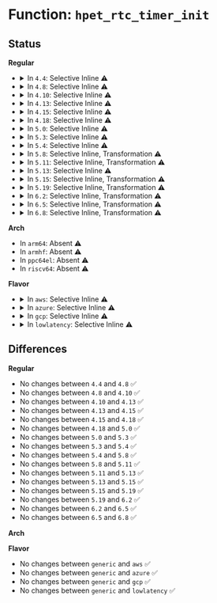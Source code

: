 # Function: <code>hpet_rtc_timer_init</code>

## Status
<b>Regular</b>
<ul>
<li>
<details>
<summary>In <code>4.4</code>: Selective Inline ⚠️</summary>

```c
int hpet_rtc_timer_init();
```

**Collision:** Unique Global

**Inline:** Selective

**Transformation:** False

**Instances:**

```
In arch/x86/kernel/hpet.c (ffffffff81062c20)
Location: arch/x86/kernel/hpet.c:1085
Inline: True
Direct callers:
  - arch/x86/kernel/hpet.c:hpet_set_rtc_irq_bit
  - drivers/rtc/rtc-cmos.c:cmos_do_probe
  - drivers/rtc/rtc-cmos.c:cmos_resume
```
**Symbols:**

```
ffffffff81062c20-ffffffff81062d01: hpet_rtc_timer_init (STB_GLOBAL)
```
</details>
</li>
<li>
<details>
<summary>In <code>4.8</code>: Selective Inline ⚠️</summary>

```c
int hpet_rtc_timer_init();
```

**Collision:** Unique Global

**Inline:** Selective

**Transformation:** False

**Instances:**

```
In arch/x86/kernel/hpet.c (ffffffff810628c0)
Location: arch/x86/kernel/hpet.c:1082
Inline: True
Direct callers:
  - arch/x86/kernel/hpet.c:hpet_set_rtc_irq_bit
  - drivers/rtc/rtc-cmos.c:cmos_resume
  - drivers/rtc/rtc-cmos.c:cmos_do_probe
```
**Symbols:**

```
ffffffff810628c0-ffffffff810629a6: hpet_rtc_timer_init (STB_GLOBAL)
```
</details>
</li>
<li>
<details>
<summary>In <code>4.10</code>: Selective Inline ⚠️</summary>

```c
int hpet_rtc_timer_init();
```

**Collision:** Unique Global

**Inline:** Selective

**Transformation:** False

**Instances:**

```
In arch/x86/kernel/hpet.c (ffffffff81065ac0)
Location: arch/x86/kernel/hpet.c:1177
Inline: True
Direct callers:
  - arch/x86/kernel/hpet.c:hpet_set_rtc_irq_bit
  - drivers/rtc/rtc-cmos.c:cmos_resume
  - drivers/rtc/rtc-cmos.c:cmos_do_probe
  - drivers/rtc/rtc-cmos.c:cmos_do_probe
```
**Symbols:**

```
ffffffff81065ac0-ffffffff81065ba6: hpet_rtc_timer_init (STB_GLOBAL)
```
</details>
</li>
<li>
<details>
<summary>In <code>4.13</code>: Selective Inline ⚠️</summary>

```c
int hpet_rtc_timer_init();
```

**Collision:** Unique Global

**Inline:** Selective

**Transformation:** False

**Instances:**

```
In arch/x86/kernel/hpet.c (ffffffff81064a50)
Location: arch/x86/kernel/hpet.c:1172
Inline: True
Direct callers:
  - arch/x86/kernel/hpet.c:hpet_set_rtc_irq_bit
  - drivers/rtc/rtc-cmos.c:cmos_resume
  - drivers/rtc/rtc-cmos.c:cmos_do_probe
  - drivers/rtc/rtc-cmos.c:cmos_do_probe
```
**Symbols:**

```
ffffffff81064a50-ffffffff81064b31: hpet_rtc_timer_init (STB_GLOBAL)
```
</details>
</li>
<li>
<details>
<summary>In <code>4.15</code>: Selective Inline ⚠️</summary>

```c
int hpet_rtc_timer_init();
```

**Collision:** Unique Global

**Inline:** Selective

**Transformation:** False

**Instances:**

```
In arch/x86/kernel/hpet.c (ffffffff81068be0)
Location: arch/x86/kernel/hpet.c:1172
Inline: True
Direct callers:
  - arch/x86/kernel/hpet.c:hpet_set_rtc_irq_bit
  - drivers/rtc/rtc-cmos.c:cmos_resume
  - drivers/rtc/rtc-cmos.c:cmos_do_probe
  - drivers/rtc/rtc-cmos.c:cmos_do_probe
```
**Symbols:**

```
ffffffff81068be0-ffffffff81068cc1: hpet_rtc_timer_init (STB_GLOBAL)
```
</details>
</li>
<li>
<details>
<summary>In <code>4.18</code>: Selective Inline ⚠️</summary>

```c
int hpet_rtc_timer_init();
```

**Collision:** Unique Global

**Inline:** Selective

**Transformation:** False

**Instances:**

```
In arch/x86/kernel/hpet.c (ffffffff8106b7d0)
Location: arch/x86/kernel/hpet.c:1172
Inline: True
Direct callers:
  - arch/x86/kernel/hpet.c:hpet_set_rtc_irq_bit
  - drivers/rtc/rtc-cmos.c:cmos_resume
  - drivers/rtc/rtc-cmos.c:cmos_do_probe
  - drivers/rtc/rtc-cmos.c:cmos_do_probe
```
**Symbols:**

```
ffffffff8106b7d0-ffffffff8106b8b0: hpet_rtc_timer_init (STB_GLOBAL)
```
</details>
</li>
<li>
<details>
<summary>In <code>5.0</code>: Selective Inline ⚠️</summary>

```c
int hpet_rtc_timer_init();
```

**Collision:** Unique Global

**Inline:** Selective

**Transformation:** False

**Instances:**

```
In arch/x86/kernel/hpet.c (ffffffff81071430)
Location: arch/x86/kernel/hpet.c:1168
Inline: True
Direct callers:
  - arch/x86/kernel/hpet.c:hpet_set_rtc_irq_bit
  - drivers/rtc/rtc-cmos.c:cmos_resume
  - drivers/rtc/rtc-cmos.c:cmos_do_probe
  - drivers/rtc/rtc-cmos.c:cmos_do_probe
```
**Symbols:**

```
ffffffff81071430-ffffffff81071510: hpet_rtc_timer_init (STB_GLOBAL)
```
</details>
</li>
<li>
<details>
<summary>In <code>5.3</code>: Selective Inline ⚠️</summary>

```c
int hpet_rtc_timer_init();
```

**Collision:** Unique Global

**Inline:** Selective

**Transformation:** False

**Instances:**

```
In arch/x86/kernel/hpet.c (ffffffff810752a0)
Location: arch/x86/kernel/hpet.c:1082
Inline: True
Direct callers:
  - arch/x86/kernel/hpet.c:hpet_set_rtc_irq_bit
  - drivers/rtc/rtc-cmos.c:cmos_resume
  - drivers/rtc/rtc-cmos.c:cmos_do_probe
  - drivers/rtc/rtc-cmos.c:cmos_do_probe
```
**Symbols:**

```
ffffffff810752a0-ffffffff81075381: hpet_rtc_timer_init (STB_GLOBAL)
```
</details>
</li>
<li>
<details>
<summary>In <code>5.4</code>: Selective Inline ⚠️</summary>

```c
int hpet_rtc_timer_init();
```

**Collision:** Unique Global

**Inline:** Selective

**Transformation:** False

**Instances:**

```
In arch/x86/kernel/hpet.c (ffffffff81076270)
Location: arch/x86/kernel/hpet.c:1082
Inline: True
Direct callers:
  - arch/x86/kernel/hpet.c:hpet_set_rtc_irq_bit
  - drivers/rtc/rtc-cmos.c:cmos_resume
  - drivers/rtc/rtc-cmos.c:cmos_do_probe
  - drivers/rtc/rtc-cmos.c:cmos_do_probe
```
**Symbols:**

```
ffffffff81076270-ffffffff81076351: hpet_rtc_timer_init (STB_GLOBAL)
```
</details>
</li>
<li>
<details>
<summary>In <code>5.8</code>: Selective Inline, Transformation ⚠️</summary>

```c
int hpet_rtc_timer_init();
```

**Collision:** Unique Global

**Inline:** Selective

**Transformation:** True

**Instances:**

```
In arch/x86/kernel/hpet.c (ffffffff8107d7aa)
Location: arch/x86/kernel/hpet.c:1082
Inline: True
Inline callers:
  - arch/x86/kernel/hpet.c:hpet_set_rtc_irq_bit
Direct callers:
  - arch/x86/kernel/hpet.c:hpet_set_rtc_irq_bit
  - drivers/rtc/rtc-cmos.c:cmos_resume
  - drivers/rtc/rtc-cmos.c:cmos_do_probe
  - drivers/rtc/rtc-cmos.c:cmos_do_probe
```
**Symbols:**

```
ffffffff8107d3a0-ffffffff8107d455: hpet_rtc_timer_init.part.0 (STB_LOCAL)
ffffffff8107d5a0-ffffffff8107d5cf: hpet_rtc_timer_init (STB_GLOBAL)
```
</details>
</li>
<li>
<details>
<summary>In <code>5.11</code>: Selective Inline, Transformation ⚠️</summary>

```c
int hpet_rtc_timer_init();
```

**Collision:** Unique Global

**Inline:** Selective

**Transformation:** True

**Instances:**

```
In arch/x86/kernel/hpet.c (ffffffff8107d71a)
Location: arch/x86/kernel/hpet.c:1192
Inline: True
Inline callers:
  - arch/x86/kernel/hpet.c:hpet_set_rtc_irq_bit
Direct callers:
  - arch/x86/kernel/hpet.c:hpet_set_rtc_irq_bit
  - drivers/rtc/rtc-cmos.c:cmos_resume
  - drivers/rtc/rtc-cmos.c:cmos_do_probe
  - drivers/rtc/rtc-cmos.c:cmos_do_probe
```
**Symbols:**

```
ffffffff8107d310-ffffffff8107d3c5: hpet_rtc_timer_init.part.0 (STB_LOCAL)
ffffffff8107d4d0-ffffffff8107d4ff: hpet_rtc_timer_init (STB_GLOBAL)
```
</details>
</li>
<li>
<details>
<summary>In <code>5.13</code>: Selective Inline ⚠️</summary>

```c
int hpet_rtc_timer_init();
```

**Collision:** Unique Global

**Inline:** Selective

**Transformation:** False

**Instances:**

```
In arch/x86/kernel/hpet.c (ffffffff8107e600)
Location: arch/x86/kernel/hpet.c:1192
Inline: True
Direct callers:
  - arch/x86/kernel/hpet.c:hpet_set_rtc_irq_bit
  - drivers/rtc/rtc-cmos.c:cmos_resume
  - drivers/rtc/rtc-cmos.c:cmos_do_probe
  - drivers/rtc/rtc-cmos.c:cmos_do_probe
```
**Symbols:**

```
ffffffff8107e600-ffffffff8107e6f8: hpet_rtc_timer_init (STB_GLOBAL)
```
</details>
</li>
<li>
<details>
<summary>In <code>5.15</code>: Selective Inline, Transformation ⚠️</summary>

```c
int hpet_rtc_timer_init();
```

**Collision:** Unique Global

**Inline:** Selective

**Transformation:** True

**Instances:**

```
In arch/x86/kernel/hpet.c (ffffffff8108d27e)
Location: arch/x86/kernel/hpet.c:1273
Inline: True
Direct callers:
  - arch/x86/kernel/hpet.c:hpet_set_rtc_irq_bit
  - drivers/rtc/rtc-cmos.c:cmos_resume
  - drivers/rtc/rtc-cmos.c:cmos_do_probe
```
**Symbols:**

```
ffffffff81c9ef1c-ffffffff81c9ef38: hpet_rtc_timer_init.cold (STB_LOCAL)
ffffffff8108d260-ffffffff8108d34d: hpet_rtc_timer_init (STB_GLOBAL)
```
</details>
</li>
<li>
<details>
<summary>In <code>5.19</code>: Selective Inline, Transformation ⚠️</summary>

```c
int hpet_rtc_timer_init();
```

**Collision:** Unique Global

**Inline:** Selective

**Transformation:** True

**Instances:**

```
In arch/x86/kernel/hpet.c (ffffffff8109e023)
Location: arch/x86/kernel/hpet.c:1273
Inline: True
Inline callers:
  - arch/x86/kernel/hpet.c:hpet_set_rtc_irq_bit
Direct callers:
  - arch/x86/kernel/hpet.c:hpet_set_rtc_irq_bit
  - drivers/rtc/rtc-cmos.c:cmos_resume
  - drivers/rtc/rtc-cmos.c:cmos_do_probe
  - drivers/rtc/rtc-cmos.c:cmos_do_probe
  - drivers/rtc/rtc-cmos.c:cmos_do_probe
```
**Symbols:**

```
ffffffff8109d560-ffffffff8109d642: hpet_rtc_timer_init.part.0 (STB_LOCAL)
ffffffff81e4e1a6-ffffffff81e4e1c2: hpet_rtc_timer_init.part.0.cold (STB_LOCAL)
ffffffff81e4e292-ffffffff81e4e2ba: hpet_rtc_timer_init.cold (STB_LOCAL)
ffffffff8109dc80-ffffffff8109dce1: hpet_rtc_timer_init (STB_GLOBAL)
```
</details>
</li>
<li>
<details>
<summary>In <code>6.2</code>: Selective Inline, Transformation ⚠️</summary>

```c
int hpet_rtc_timer_init();
```

**Collision:** Unique Global

**Inline:** Selective

**Transformation:** True

**Instances:**

```
In arch/x86/kernel/hpet.c (ffffffff810b5273)
Location: arch/x86/kernel/hpet.c:1273
Inline: True
Inline callers:
  - arch/x86/kernel/hpet.c:hpet_set_rtc_irq_bit
Direct callers:
  - arch/x86/kernel/hpet.c:hpet_set_rtc_irq_bit
  - drivers/rtc/rtc-cmos.c:cmos_resume
  - drivers/rtc/rtc-cmos.c:cmos_do_probe
  - drivers/rtc/rtc-cmos.c:cmos_do_probe
  - drivers/rtc/rtc-cmos.c:cmos_do_probe
```
**Symbols:**

```
ffffffff810b4650-ffffffff810b4743: hpet_rtc_timer_init.part.0 (STB_LOCAL)
ffffffff820541d1-ffffffff820541ed: hpet_rtc_timer_init.part.0.cold (STB_LOCAL)
ffffffff82054287-ffffffff820542af: hpet_rtc_timer_init.cold (STB_LOCAL)
ffffffff810b4e80-ffffffff810b4ee1: hpet_rtc_timer_init (STB_GLOBAL)
```
</details>
</li>
<li>
<details>
<summary>In <code>6.5</code>: Selective Inline, Transformation ⚠️</summary>

```c
int hpet_rtc_timer_init();
```

**Collision:** Unique Global

**Inline:** Selective

**Transformation:** True

**Instances:**

```
In arch/x86/kernel/hpet.c (ffffffff810b8343)
Location: arch/x86/kernel/hpet.c:1275
Inline: True
Inline callers:
  - arch/x86/kernel/hpet.c:hpet_set_rtc_irq_bit
Direct callers:
  - arch/x86/kernel/hpet.c:hpet_set_rtc_irq_bit
  - drivers/rtc/rtc-cmos.c:cmos_resume
  - drivers/rtc/rtc-cmos.c:cmos_do_probe
  - drivers/rtc/rtc-cmos.c:cmos_do_probe
  - drivers/rtc/rtc-cmos.c:cmos_do_probe
```
**Symbols:**

```
ffffffff810b7710-ffffffff810b7803: hpet_rtc_timer_init.part.0 (STB_LOCAL)
ffffffff820d2792-ffffffff820d27ae: hpet_rtc_timer_init.part.0.cold (STB_LOCAL)
ffffffff820d2848-ffffffff820d2870: hpet_rtc_timer_init.cold (STB_LOCAL)
ffffffff810b7f50-ffffffff810b7fb1: hpet_rtc_timer_init (STB_GLOBAL)
```
</details>
</li>
<li>
<details>
<summary>In <code>6.8</code>: Selective Inline, Transformation ⚠️</summary>

```c
int hpet_rtc_timer_init();
```

**Collision:** Unique Global

**Inline:** Selective

**Transformation:** True

**Instances:**

```
In arch/x86/kernel/hpet.c (ffffffff810bf783)
Location: arch/x86/kernel/hpet.c:1275
Inline: True
Inline callers:
  - arch/x86/kernel/hpet.c:hpet_set_rtc_irq_bit
Direct callers:
  - arch/x86/kernel/hpet.c:hpet_set_rtc_irq_bit
  - drivers/rtc/rtc-cmos.c:cmos_resume
  - drivers/rtc/rtc-cmos.c:cmos_do_probe
  - drivers/rtc/rtc-cmos.c:cmos_do_probe
  - drivers/rtc/rtc-cmos.c:cmos_do_probe
```
**Symbols:**

```
ffffffff810beb50-ffffffff810bec43: hpet_rtc_timer_init.part.0 (STB_LOCAL)
ffffffff821ad5f8-ffffffff821ad614: hpet_rtc_timer_init.part.0.cold (STB_LOCAL)
ffffffff821ad6ae-ffffffff821ad6d6: hpet_rtc_timer_init.cold (STB_LOCAL)
ffffffff810bf390-ffffffff810bf3f1: hpet_rtc_timer_init (STB_GLOBAL)
```
</details>
</li>
</ul>
<b>Arch</b>
<ul>
<li>
In <code>arm64</code>: Absent ⚠️
</li>
<li>
In <code>armhf</code>: Absent ⚠️
</li>
<li>
In <code>ppc64el</code>: Absent ⚠️
</li>
<li>
In <code>riscv64</code>: Absent ⚠️
</li>
</ul>
<b>Flavor</b>
<ul>
<li>
<details>
<summary>In <code>aws</code>: Selective Inline ⚠️</summary>

```c
int hpet_rtc_timer_init();
```

**Collision:** Unique Global

**Inline:** Selective

**Transformation:** False

**Instances:**

```
In arch/x86/kernel/hpet.c (ffffffff81075270)
Location: arch/x86/kernel/hpet.c:1082
Inline: True
Direct callers:
  - arch/x86/kernel/hpet.c:hpet_set_rtc_irq_bit
  - drivers/rtc/rtc-cmos.c:cmos_resume
  - drivers/rtc/rtc-cmos.c:cmos_do_probe
  - drivers/rtc/rtc-cmos.c:cmos_do_probe
```
**Symbols:**

```
ffffffff81075270-ffffffff81075351: hpet_rtc_timer_init (STB_GLOBAL)
```
</details>
</li>
<li>
<details>
<summary>In <code>azure</code>: Selective Inline ⚠️</summary>

```c
int hpet_rtc_timer_init();
```

**Collision:** Unique Global

**Inline:** Selective

**Transformation:** False

**Instances:**

```
In arch/x86/kernel/hpet.c (ffffffff81065350)
Location: arch/x86/kernel/hpet.c:1082
Inline: True
Direct callers:
  - arch/x86/kernel/hpet.c:hpet_set_rtc_irq_bit
  - drivers/rtc/rtc-cmos.c:cmos_resume
  - drivers/rtc/rtc-cmos.c:cmos_do_probe
  - drivers/rtc/rtc-cmos.c:cmos_do_probe
```
**Symbols:**

```
ffffffff81065350-ffffffff8106541c: hpet_rtc_timer_init (STB_GLOBAL)
```
</details>
</li>
<li>
<details>
<summary>In <code>gcp</code>: Selective Inline ⚠️</summary>

```c
int hpet_rtc_timer_init();
```

**Collision:** Unique Global

**Inline:** Selective

**Transformation:** False

**Instances:**

```
In arch/x86/kernel/hpet.c (ffffffff81075220)
Location: arch/x86/kernel/hpet.c:1082
Inline: True
Direct callers:
  - arch/x86/kernel/hpet.c:hpet_set_rtc_irq_bit
  - drivers/rtc/rtc-cmos.c:cmos_resume
  - drivers/rtc/rtc-cmos.c:cmos_do_probe
  - drivers/rtc/rtc-cmos.c:cmos_do_probe
```
**Symbols:**

```
ffffffff81075220-ffffffff81075301: hpet_rtc_timer_init (STB_GLOBAL)
```
</details>
</li>
<li>
<details>
<summary>In <code>lowlatency</code>: Selective Inline ⚠️</summary>

```c
int hpet_rtc_timer_init();
```

**Collision:** Unique Global

**Inline:** Selective

**Transformation:** False

**Instances:**

```
In arch/x86/kernel/hpet.c (ffffffff81077280)
Location: arch/x86/kernel/hpet.c:1082
Inline: True
Direct callers:
  - arch/x86/kernel/hpet.c:hpet_set_rtc_irq_bit
  - drivers/rtc/rtc-cmos.c:cmos_resume
  - drivers/rtc/rtc-cmos.c:cmos_do_probe
  - drivers/rtc/rtc-cmos.c:cmos_do_probe
```
**Symbols:**

```
ffffffff81077280-ffffffff81077361: hpet_rtc_timer_init (STB_GLOBAL)
```
</details>
</li>
</ul>

## Differences
<b>Regular</b>
<ul>
<li>
No changes between <code>4.4</code> and <code>4.8</code> ✅
</li>
<li>
No changes between <code>4.8</code> and <code>4.10</code> ✅
</li>
<li>
No changes between <code>4.10</code> and <code>4.13</code> ✅
</li>
<li>
No changes between <code>4.13</code> and <code>4.15</code> ✅
</li>
<li>
No changes between <code>4.15</code> and <code>4.18</code> ✅
</li>
<li>
No changes between <code>4.18</code> and <code>5.0</code> ✅
</li>
<li>
No changes between <code>5.0</code> and <code>5.3</code> ✅
</li>
<li>
No changes between <code>5.3</code> and <code>5.4</code> ✅
</li>
<li>
No changes between <code>5.4</code> and <code>5.8</code> ✅
</li>
<li>
No changes between <code>5.8</code> and <code>5.11</code> ✅
</li>
<li>
No changes between <code>5.11</code> and <code>5.13</code> ✅
</li>
<li>
No changes between <code>5.13</code> and <code>5.15</code> ✅
</li>
<li>
No changes between <code>5.15</code> and <code>5.19</code> ✅
</li>
<li>
No changes between <code>5.19</code> and <code>6.2</code> ✅
</li>
<li>
No changes between <code>6.2</code> and <code>6.5</code> ✅
</li>
<li>
No changes between <code>6.5</code> and <code>6.8</code> ✅
</li>
</ul>
<b>Arch</b>
<ul>
</ul>
<b>Flavor</b>
<ul>
<li>
No changes between <code>generic</code> and <code>aws</code> ✅
</li>
<li>
No changes between <code>generic</code> and <code>azure</code> ✅
</li>
<li>
No changes between <code>generic</code> and <code>gcp</code> ✅
</li>
<li>
No changes between <code>generic</code> and <code>lowlatency</code> ✅
</li>
</ul>
